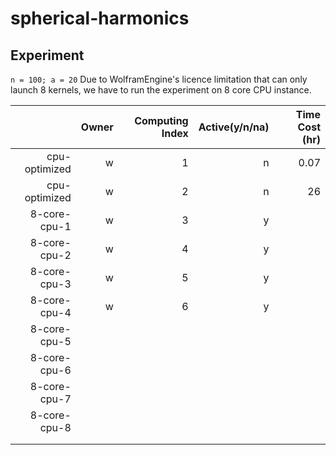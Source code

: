 # spherical-harmonics


## Experiment 
`n = 100; a = 20`
Due to WolframEngine's licence limitation that can only launch 8 kernels, we have to run the experiment on 8 core CPU instance.

|               | Owner | Computing Index | Active(y/n/na) | Time Cost (hr) |
|--------------:|------:|----------------:|---------------:|---------------:|
| cpu-optimized |     w |               1 |              n |           0.07 |
| cpu-optimized |     w |               2 |              n |             26 |
|  8-core-cpu-1 |     w |               3 |              y |                |
|  8-core-cpu-2 |     w |               4 |              y |                |
|  8-core-cpu-3 |     w |               5 |              y |                |
|  8-core-cpu-4 |     w |               6 |              y |                |
|  8-core-cpu-5 |       |                 |                |                |
|  8-core-cpu-6 |       |                 |                |                |
|  8-core-cpu-7 |       |                 |                |                |
|  8-core-cpu-8 |       |                 |                |                |
|               |       |                 |                |                |
|               |       |                 |                |                |
